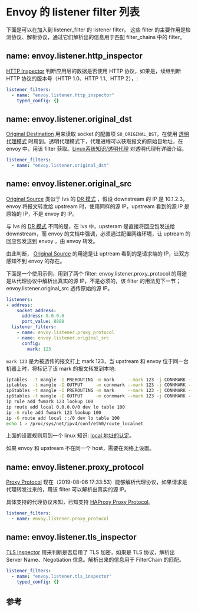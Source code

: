 <!-- toc -->
# Envoy 的 listener filter 列表

下面是可以在加入到 listener_filter 的 listener filter。 这些 filter 的主要作用是检测协议、解析协议，通过它们解析出的信息用于匹配 filter_chains 中的 filter。

## name: envoy.listener.http_inspector

[HTTP Inspector][7] 判断应用层的数据是否使用 HTTP 协议，如果是，续继判断 HTTP 协议的版本号（HTTP 1.0、HTTP 1.1、HTTP 2），: 

```yaml
listener_filters:
  - name: "envoy.listener.http_inspector"
    typed_config: {}
```

## name: envoy.listener.original_dst

[Original Destination][8] 用来读取 socket 的配置项 `SO_ORIGINAL_DST`，在使用 [透明代理模式][9] 时用到。透明代理模式下，代理进程可以获取报文的原始目地址，在 envoy 中，用该 filter 获取。[Linux系统知识/透明代理](../linuxsys/tpproxy.md) 对透明代理有详细介绍。

```yaml
listener_filters:
  - name: "envoy.listener.original_dst"
```

## name: envoy.listener.original_src

[Original Source][10] 类似于 lvs 的 [DR 模式][11] ，假设 downstream 的 IP 是 10.1.2.3，envoy 将报文转发给 upstream 时，使用同样的源 IP，upstream 看到的源 IP 是原始的 IP，不是 envoy 的 IP。

与 lvs 的 [DR 模式][11] 不同的是，在 lvs 中，upsteram 是直接将回应包发送给 downstream，而 envoy 的文档中强调，必须通过配置网络环境，让 uptream 的回应包发送到 envoy ，由 envoy 转发。

由此判断， [Original Source][10]  的用途是让 uptream 看到的是请求端的 IP，让双方感知不到 envoy 的存在。

下面是一个使用示例，用到了两个 filter: envoy.listener.proxy_protocol 的用途是从代理协议中解析出真实的源 IP，不是必须的，该 filter 的用法见下一节；envoy.listener.original_src 透传原始的源 IP。

```yaml
listeners:
- address:
    socket_address:
      address: 0.0.0.0
      port_value: 8888
  listener_filters:
    - name: envoy.listener.proxy_protocol
    - name: envoy.listener.original_src
      config:
        mark: 123
```

`mark 123` 是为被透传的报文打上 mark 123，当 upstream 和 envoy 位于同一台机器上时，将标记了该 mark 的报文转发到本地: 

```sh
iptables  -t mangle -I PREROUTING -m mark     --mark 123 -j CONNMARK --save-mark
iptables  -t mangle -I OUTPUT     -m connmark --mark 123 -j CONNMARK --restore-mark
ip6tables -t mangle -I PREROUTING -m mark     --mark 123 -j CONNMARK --save-mark
ip6tables -t mangle -I OUTPUT     -m connmark --mark 123 -j CONNMARK --restore-mark
ip rule add fwmark 123 lookup 100
ip route add local 0.0.0.0/0 dev lo table 100
ip -6 rule add fwmark 123 lookup 100
ip -6 route add local ::/0 dev lo table 100
echo 1 > /proc/sys/net/ipv4/conf/eth0/route_localnet
```

上面的设置规则用到一个 linux 知识: [local 地址的认定](../linuxsys/localip.md)。

如果 envoy 和 upstream  不在同一个 host，需要在网络上设置。

## name: envoy.listener.proxy_protocol

[Proxy Protocol][12] 现在（2019-08-06 17:33:53）能够解析代理协议，如果请求是代理转发过来的，用该 filter 可以解析出真实的源 IP。

具体支持的代理协议未知，已知支持 [HAProxy Proxy Protocol][13]。

```yaml
listener_filters:
  - name: envoy.listener.proxy_protocol
```

## name: envoy.listener.tls_inspector

[TLS Inspector][14] 用来判断是否启用了 TLS 加密，如果是 TLS 协议，解析出 Server Name、Negotiation 信息。解析出来的信息用于 FilterChain 的匹配。

```yaml
listener_filters:
  - name: "envoy.listener.tls_inspector"
    typed_config: {}
```

## 参考

[1]: https://www.envoyproxy.io/docs/envoy/latest/api-v2/config/config#  "Extensions"
[2]: https://www.envoyproxy.io/docs/envoy/latest/api-v2/config/filter/filter "Filters"
[3]: https://www.envoyproxy.io/docs/envoy/latest/api-v2/config/filter/http/http "HTTP filters"
[4]: https://www.envoyproxy.io/docs/envoy/latest/api-v2/config/filter/network/http_connection_manager/v2/http_connection_manager.proto "HTTP connection manager"
[5]: https://www.envoyproxy.io/docs/envoy/latest/api-v2/config/filter/network/network "Network filters"
[6]: https://www.envoyproxy.io/docs/envoy/latest/configuration/configuration  "Configuration reference"
[7]: https://www.envoyproxy.io/docs/envoy/latest/configuration/listener_filters/http_inspector "HTTP Inspector"
[8]: https://www.envoyproxy.io/docs/envoy/latest/configuration/listener_filters/original_dst_filter "Original Destination"
[9]: https://www.envoyproxy.io/docs/envoy/latest/api-v2/api/v2/lds.proto#envoy-api-field-listener-transparent  "transparent"
[10]: https://www.envoyproxy.io/docs/envoy/latest/configuration/listener_filters/original_src_filter "Original Source"
[11]: http://www.linuxvirtualserver.org/VS-DRouting.html "Virtual Server via Direct Routing"
[12]: https://www.envoyproxy.io/docs/envoy/latest/configuration/listener_filters/proxy_protocol#config-listener-filters-proxy-protocol "Proxy Protocol"
[13]: https://www.haproxy.org/download/1.9/doc/proxy-protocol.txt "The PROXY protocol"
[14]: https://www.envoyproxy.io/docs/envoy/latest/configuration/listener_filters/tls_inspector "TLS Inspector"
